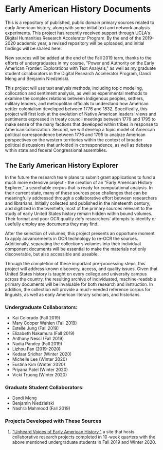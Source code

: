 # Early American History Documents

This is a repository of published, public domain primary sources related to early American history, along with some initial text and network analysis experiments. This project has recently received support through UCLA's Digital Humanities Research Accelerator Program. By the end of the 2019-2020 academic year, a revised repository will be uploaded, and initial findings will be shared here.

New sources will be added at the end of the Fall 2019 term, thanks to the efforts of undergraduates in my course, "Power and Authority on the Early American Frontier: Explorations with Text Analysis," as well as my graduate student collaborators in the Digital Research Accelerator Program, Dandi Meng and Benjamin Niedzielski. 

This project will use text analysis methods, including topic modeling, collocation and sentiment analysis, as well as experimental methods to examine the complex relations between Indigenous peoples, settlers, military leaders, and metropolitan officials to understand how American settler colonialism developed between 1776 and 1832. Specifically, this project will first look at the evolution of Native American leaders' views and sentiments expressed in treaty council meetings between 1776 and 1795 to make sense of the many factions that developed within tribes in response to American colonization. Second, we will develop a topic model of American political correspondence between 1776 and 1795 to analyze American perspectives on the western territories within the context of broader political discussions that unfolded in correspondence, as well as debates within state and federal Congressional assemblies.

## The Early American History Explorer
In the future the research team plans to submit grant applications to fund a much more extensive project - the creation of an “Early American History Explorer,” a searchable corpus that is ready for computational analysis. In their current state, many of these sources pose challenges that can be meaningfully addressed through a collaborative effort between researchers and librarians. Initially collected and published in the nineteenth century, and digitized in the twentieth, most of the primary sources relevant to the study of early United States history remain hidden within bound volumes. Their format and poor OCR quality defy researchers’ attempts to identify or usefully employ any documents they may find. 

After the selection of volumes, this project presents an opportune moment to apply advancements in OCR technology to re-OCR the sources. Additionally, separating the collection’s volumes into their individual component documents will be essential to make the materials not only discoverable, but also accessible and useable. 

Through the completion of these important pre-processing steps, this project will address known discovery, access, and quality issues.  Given that United States history is taught on every college and university campus across the country, the resulting archive of individuated, machine-readable primary documents will be invaluable for both research and instruction. In addition, the collection will provide a much-needed reference corpus for linguists, as well as early American literary scholars, and historians.

### Undergraduate Collaborators:
<ul>
  <li>Kai Colorado (Fall 2019)</li>
  <li>Mary Cooper Wahlen (Fall 2019)</li>
  <li>Estelle Jung (Fall 2019)</li>
  <li>Elizabeth Nakamura (Fall 2019)</li>
  <li>Anthony Nesci (Fall 2019)</li>
  <li>Nadia Pandey (Fall 2019)</li>
  <li>Lizhou Fan (2019-2020)</li>
  <li>Kedaar Sridhar (Winter 2020)</li>
  <li>Michelle Lee (Winter 2020)</li>
  <li>Eustina Kim (Winter 2020)</li>
  <li>Priyana Patel (Winter 2020)</li>
  <li>Vicki Truong (Winter 2020)</li>
</ul>

### Graduate Student Collaborators:
<ul>
  <li>Dandi Meng</li>
  <li>Benjamin Niedzielski</li>
  <li>Nashra Mahmood (Fall 2019)</li>
</ul>

### Projects Developed with These Sources
<ol>
  <li><a href="https://asandersgarcia.humspace.ucla.edu/courses/earlyamhistory/">"Unheard Voices of Early American History,"</a> a site that hosts collaborative research projects completed in 10-week quarters with the above mentioned undergraduate students in Fall 2019 and Winter 2020.</li>
</ol>
